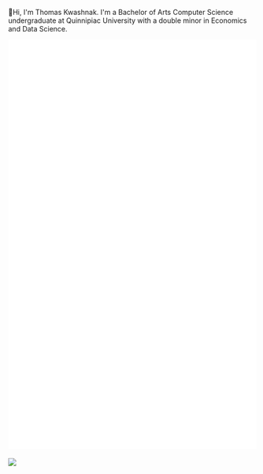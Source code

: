 <!-- - 👋 Hi, I’m Thomas Kwashnak, aka @LittleTealeaf
- I am currently a Computer Science major at Quinnipiac University with a double minor in Economics and Data Science.
- I love dungeons & dragons, martial arts, rubiks cubes, and learning!
 -->
 
 👋Hi, I'm Thomas Kwashnak. I'm a Bachelor of Arts Computer Science undergraduate at Quinnipiac University with a double minor in Economics and Data Science.
 

<!-- ![](./resources/default_metrics.svg)  
![](./resources/habits_chart.svg)  
![](./resources/language_analysis.svg)  
![](./resources/code_snippet.svg)   
![](./resources/recent_activity.svg) -->




![](./resources/metrics.svg)
<!-- [![Update Metrics](https://github.com/LittleTealeaf/LittleTealeaf/actions/workflows/update_metrics.yml/badge.svg?branch=main)](https://github.com/LittleTealeaf/LittleTealeaf/actions/workflows/update_metrics.yml) -->
<!--- 
*Note, HTML is not listed as it is over-represented via javadocs. Additionally, some languages are in my repositories, however since I did not write them, I do not know them as well* --->

<a href="https://github.com/anuraghazra/github-readme-stats">
  <img align="center" src="https://github-readme-stats.vercel.app/api/top-langs/?username=LittleTealeaf&layout=compact&title_color=fff&text_color=fff&bg_color=0D1117&hide=HTML" />
</a>
<!-- <a href="https://github.com/anuraghazra/github-readme-stats">
  <img align="center" src="https://github-readme-stats.vercel.app/api?username=LittleTealeaf&title_color=fff&text_color=fff&icon_color=F7DF1E&bg_color=0D1117&show_icons=true" />
</a> -->
 </p> 

<p align="center">
 

 
